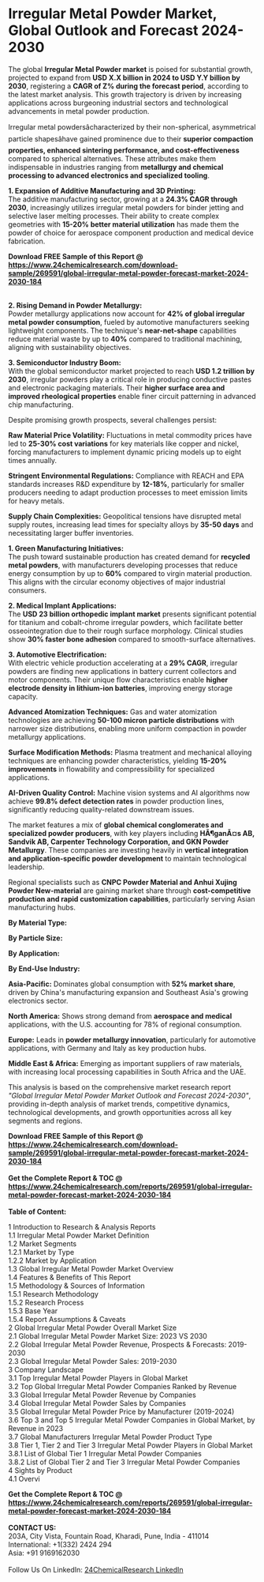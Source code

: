 <h1>Irregular Metal Powder Market, Global Outlook and Forecast 2024-2030</h1><p>The global <strong>Irregular Metal Powder market</strong> is poised for substantial growth, projected to expand from <strong>USD X.X billion in 2024 to USD Y.Y billion by 2030</strong>, registering a <strong>CAGR of Z% during the forecast period</strong>, according to the latest market analysis. This growth trajectory is driven by increasing applications across burgeoning industrial sectors and technological advancements in metal powder production.</p><p>Irregular metal powdersâcharacterized by their non-spherical, asymmetrical particle shapesâhave gained prominence due to their <strong>superior compaction properties, enhanced sintering performance, and cost-effectiveness</strong> compared to spherical alternatives. These attributes make them indispensable in industries ranging from <strong>metallurgy and chemical processing to advanced electronics and specialized tooling</strong>.</p><p><strong>1. Expansion of Additive Manufacturing and 3D Printing:</strong><br>
The additive manufacturing sector, growing at a <strong>24.3% CAGR through 2030</strong>, increasingly utilizes irregular metal powders for binder jetting and selective laser melting processes. Their ability to create complex geometries with <strong>15-20% better material utilization</strong> has made them the powder of choice for aerospace component production and medical device fabrication.</p><div><b>Download FREE Sample of this Report @ 
            <a href="https://www.24chemicalresearch.com/download-sample/269591/global-irregular-metal-powder-forecast-market-2024-2030-184">
            https://www.24chemicalresearch.com/download-sample/269591/global-irregular-metal-powder-forecast-market-2024-2030-184</a></b></div><br><p><strong>2. Rising Demand in Powder Metallurgy:</strong><br>
Powder metallurgy applications now account for <strong>42% of global irregular metal powder consumption</strong>, fueled by automotive manufacturers seeking lightweight components. The technique's <strong>near-net-shape</strong> capabilities reduce material waste by up to <strong>40%</strong> compared to traditional machining, aligning with sustainability objectives.</p><p><strong>3. Semiconductor Industry Boom:</strong><br>
With the global semiconductor market projected to reach <strong>USD 1.2 trillion by 2030</strong>, irregular powders play a critical role in producing conductive pastes and electronic packaging materials. Their <strong>higher surface area and improved rheological properties</strong> enable finer circuit patterning in advanced chip manufacturing.</p><p>Despite promising growth prospects, several challenges persist:</p><p><strong>Raw Material Price Volatility:</strong> Fluctuations in metal commodity prices have led to <strong>25-30% cost variations</strong> for key materials like copper and nickel, forcing manufacturers to implement dynamic pricing models up to eight times annually.</p><p><strong>Stringent Environmental Regulations:</strong> Compliance with REACH and EPA standards increases R&amp;D expenditure by <strong>12-18%</strong>, particularly for smaller producers needing to adapt production processes to meet emission limits for heavy metals.</p><p><strong>Supply Chain Complexities:</strong> Geopolitical tensions have disrupted metal supply routes, increasing lead times for specialty alloys by <strong>35-50 days</strong> and necessitating larger buffer inventories.</p><p><strong>1. Green Manufacturing Initiatives:</strong><br>
The push toward sustainable production has created demand for <strong>recycled metal powders</strong>, with manufacturers developing processes that reduce energy consumption by up to <strong>60%</strong> compared to virgin material production. This aligns with the circular economy objectives of major industrial consumers.</p><p><strong>2. Medical Implant Applications:</strong><br>
The <strong>USD 23 billion orthopedic implant market</strong> presents significant potential for titanium and cobalt-chrome irregular powders, which facilitate better osseointegration due to their rough surface morphology. Clinical studies show <strong>30% faster bone adhesion</strong> compared to smooth-surface alternatives.</p><p><strong>3. Automotive Electrification:</strong><br>
With electric vehicle production accelerating at a <strong>29% CAGR</strong>, irregular powders are finding new applications in battery current collectors and motor components. Their unique flow characteristics enable <strong>higher electrode density in lithium-ion batteries</strong>, improving energy storage capacity.</p><p><strong>Advanced Atomization Techniques:</strong> Gas and water atomization technologies are achieving <strong>50-100 micron particle distributions</strong> with narrower size distributions, enabling more uniform compaction in powder metallurgy applications.</p><p><strong>Surface Modification Methods:</strong> Plasma treatment and mechanical alloying techniques are enhancing powder characteristics, yielding <strong>15-20% improvements</strong> in flowability and compressibility for specialized applications.</p><p><strong>AI-Driven Quality Control:</strong> Machine vision systems and AI algorithms now achieve <strong>99.8% defect detection rates</strong> in powder production lines, significantly reducing quality-related downstream issues.</p><p>The market features a mix of <strong>global chemical conglomerates and specialized powder producers</strong>, with key players including <strong>HÃ¶ganÃ¤s AB, Sandvik AB, Carpenter Technology Corporation, and GKN Powder Metallurgy</strong>. These companies are investing heavily in <strong>vertical integration and application-specific powder development</strong> to maintain technological leadership.</p><p>Regional specialists such as <strong>CNPC Powder Material and Anhui Xujing Powder New-material</strong> are gaining market share through <strong>cost-competitive production and rapid customization capabilities</strong>, particularly serving Asian manufacturing hubs.</p><p><strong>By Material Type:</strong></p><p><strong>By Particle Size:</strong></p><p><strong>By Application:</strong></p><p><strong>By End-Use Industry:</strong></p><p><strong>Asia-Pacific:</strong> Dominates global consumption with <strong>52% market share</strong>, driven by China's manufacturing expansion and Southeast Asia's growing electronics sector.</p><p><strong>North America:</strong> Shows strong demand from <strong>aerospace and medical</strong> applications, with the U.S. accounting for 78% of regional consumption.</p><p><strong>Europe:</strong> Leads in <strong>powder metallurgy innovation</strong>, particularly for automotive applications, with Germany and Italy as key production hubs.</p><p><strong>Middle East &amp; Africa:</strong> Emerging as important suppliers of raw materials, with increasing local processing capabilities in South Africa and the UAE.</p><p>This analysis is based on the comprehensive market research report <em>"Global Irregular Metal Powder Market Outlook and Forecast 2024-2030"</em>, providing in-depth analysis of market trends, competitive dynamics, technological developments, and growth opportunities across all key segments and regions.</p><div><b>Download FREE Sample of this Report @ 
            <a href="https://www.24chemicalresearch.com/download-sample/269591/global-irregular-metal-powder-forecast-market-2024-2030-184">
            https://www.24chemicalresearch.com/download-sample/269591/global-irregular-metal-powder-forecast-market-2024-2030-184</a></b></div><br><div><b>Get the Complete Report & TOC @ 
            <a href="https://www.24chemicalresearch.com/reports/269591/global-irregular-metal-powder-forecast-market-2024-2030-184">
            https://www.24chemicalresearch.com/reports/269591/global-irregular-metal-powder-forecast-market-2024-2030-184</a></b></div><br>
            <b>Table of Content:</b><p>1 Introduction to Research & Analysis Reports<br />
    1.1 Irregular Metal Powder Market Definition<br />
    1.2 Market Segments<br />
        1.2.1 Market by Type<br />
        1.2.2 Market by Application<br />
    1.3 Global Irregular Metal Powder Market Overview<br />
    1.4 Features & Benefits of This Report<br />
    1.5 Methodology & Sources of Information<br />
        1.5.1 Research Methodology<br />
        1.5.2 Research Process<br />
        1.5.3 Base Year<br />
        1.5.4 Report Assumptions & Caveats<br />
2 Global Irregular Metal Powder Overall Market Size<br />
    2.1 Global Irregular Metal Powder Market Size: 2023 VS 2030<br />
    2.2 Global Irregular Metal Powder Revenue, Prospects & Forecasts: 2019-2030<br />
    2.3 Global Irregular Metal Powder Sales: 2019-2030<br />
3 Company Landscape<br />
    3.1 Top Irregular Metal Powder Players in Global Market<br />
    3.2 Top Global Irregular Metal Powder Companies Ranked by Revenue<br />
    3.3 Global Irregular Metal Powder Revenue by Companies<br />
    3.4 Global Irregular Metal Powder Sales by Companies<br />
    3.5 Global Irregular Metal Powder Price by Manufacturer (2019-2024)<br />
    3.6 Top 3 and Top 5 Irregular Metal Powder Companies in Global Market, by Revenue in 2023<br />
    3.7 Global Manufacturers Irregular Metal Powder Product Type<br />
    3.8 Tier 1, Tier 2 and Tier 3 Irregular Metal Powder Players in Global Market<br />
        3.8.1 List of Global Tier 1 Irregular Metal Powder Companies<br />
        3.8.2 List of Global Tier 2 and Tier 3 Irregular Metal Powder Companies<br />
4 Sights by Product<br />
    4.1 Overvi</p><div><b>Get the Complete Report & TOC @ 
            <a href="https://www.24chemicalresearch.com/reports/269591/global-irregular-metal-powder-forecast-market-2024-2030-184">
            https://www.24chemicalresearch.com/reports/269591/global-irregular-metal-powder-forecast-market-2024-2030-184</a></b></div><br><b>CONTACT US:</b><br>
            203A, City Vista, Fountain Road, Kharadi, Pune, India - 411014<br>
            International: +1(332) 2424 294<br>
            Asia: +91 9169162030 <br><br>
            Follow Us On LinkedIn: <a href="https://www.linkedin.com/company/24chemicalresearch/">24ChemicalResearch LinkedIn</a>